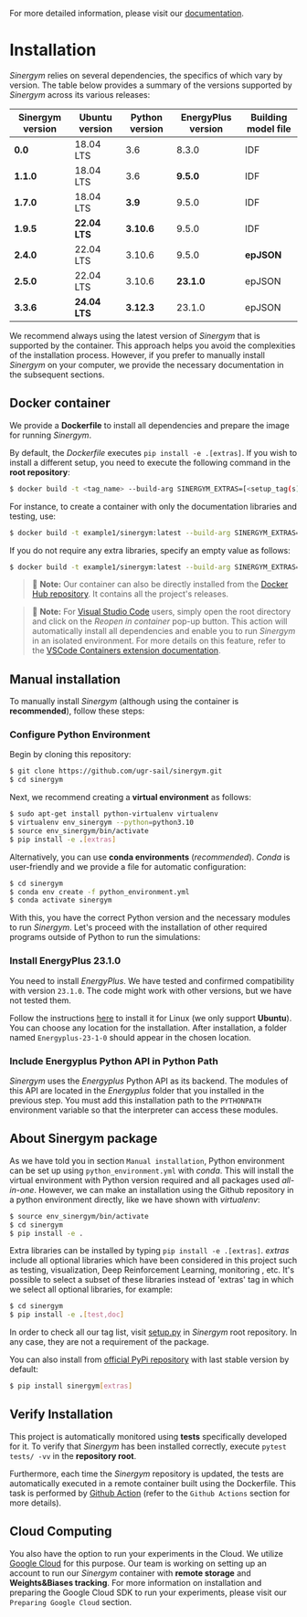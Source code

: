 For more detailed information, please visit our [documentation](https://ugr-sail.github.io/sinergym/compilation/main/index.html).

# Installation

*Sinergym* relies on several dependencies, the specifics of which vary by version. 
The table below provides a summary of the versions supported by *Sinergym* across its various releases:

| **Sinergym version** | **Ubuntu version** | **Python version** | **EnergyPlus version** | **Building model file**   |
|----------------------|--------------------|--------------------|------------------------|---------------------------|
| **0.0**              | 18.04 LTS          | 3.6                | 8.3.0                  | IDF                       |
| **1.1.0**            | 18.04 LTS          | 3.6                | **9.5.0**              | IDF                       |
| **1.7.0**            | 18.04 LTS          | **3.9**            | 9.5.0                  | IDF                       |
| **1.9.5**            | **22.04 LTS**      | **3.10.6**         | 9.5.0                  | IDF                       |
| **2.4.0**            | 22.04 LTS          | 3.10.6             | 9.5.0                  | **epJSON**                |
| **2.5.0**            | 22.04 LTS          | 3.10.6             | **23.1.0**             | epJSON                    |
| **3.3.6**            | **24.04 LTS**      | **3.12.3**         | 23.1.0                 | epJSON                    |

We recommend always using the latest version of *Sinergym* that is supported by the container. 
This approach helps you avoid the complexities of the installation process. However, 
if you prefer to manually install *Sinergym* on your computer, we provide the necessary 
documentation in the subsequent sections.

## Docker container

We provide a **Dockerfile** to install all dependencies and prepare the 
image for running *Sinergym*. 

By default, the *Dockerfile* executes `pip install -e .[extras]`. If you wish 
to install a different setup, you need to execute the following command in the 
**root repository**:

```bash
$ docker build -t <tag_name> --build-arg SINERGYM_EXTRAS=[<setup_tag(s)>] .
```

For instance, to create a container with only the documentation libraries 
and testing, use:

```sh
$ docker build -t example1/sinergym:latest --build-arg SINERGYM_EXTRAS=[doc,test] .
```

If you do not require any extra libraries, specify an empty value as follows:

```sh
$ docker build -t example1/sinergym:latest --build-arg SINERGYM_EXTRAS= . 
```

> :memo: **Note:** Our container can also be directly installed from the [Docker Hub repository](https://hub.docker.com/repository/docker/sailugr/sinergym). It contains all the project's releases.

> :memo: **Note:** For [Visual Studio Code](https://code.visualstudio.com/) users, simply open the root directory and click on the *Reopen in container* pop-up button. This action will automatically install all dependencies and enable you to run *Sinergym* in an isolated environment. For more details on this feature, refer to the [VSCode Containers extension documentation](https://code.visualstudio.com/docs/remote/containers).

## Manual installation

To manually install *Sinergym* (although using the container is **recommended**), 
follow these steps:

### Configure Python Environment

Begin by cloning this repository:

```sh
$ git clone https://github.com/ugr-sail/sinergym.git
$ cd sinergym
```

Next, we recommend creating a **virtual environment** as follows:

```sh
$ sudo apt-get install python-virtualenv virtualenv
$ virtualenv env_sinergym --python=python3.10
$ source env_sinergym/bin/activate
$ pip install -e .[extras]
```

Alternatively, you can use **conda environments** (*recommended*). 
*Conda* is user-friendly and we provide a file for automatic configuration:

```sh
$ cd sinergym
$ conda env create -f python_environment.yml
$ conda activate sinergym
```

With this, you have the correct Python version and the necessary modules to run 
*Sinergym*. Let's proceed with the installation of other required programs 
outside of Python to run the simulations:

### Install EnergyPlus 23.1.0

You need to install *EnergyPlus*. We have tested and confirmed compatibility 
with version `23.1.0`. The code might work with other versions, but we 
have not tested them.

Follow the instructions [here](https://energyplus.net/downloads) to install 
it for Linux (we only support **Ubuntu**). You can choose any location for the 
installation. After installation, a folder named `Energyplus-23-1-0` should 
appear in the chosen location.

### Include Energyplus Python API in Python Path

*Sinergym* uses the *Energyplus* Python API as its backend. The modules of this 
API are located in the *Energyplus* folder that you installed in the previous 
step. You must add this installation path to the `PYTHONPATH` environment 
variable so that the interpreter can access these modules.

## About Sinergym package

As we have told you in section `Manual installation`, Python environment 
can be set up using `python_environment.yml` with *conda*. This will install 
the virtual environment with Python version required and all packages used 
*all-in-one*.
However, we can make an installation using the Github repository in a python 
environment directly, like we have shown with *virtualenv*:

```sh
$ source env_sinergym/bin/activate
$ cd sinergym
$ pip install -e .
```

Extra libraries can be installed by typing `pip install -e .[extras]`.
*extras* include all optional libraries which have been considered in this project such as 
testing, visualization, Deep Reinforcement Learning, monitoring , etc.
It's possible to select a subset of these libraries instead of 'extras' tag in which 
we select all optional libraries, for example:

```sh
$ cd sinergym
$ pip install -e .[test,doc]
```

In order to check all our tag list, visit [setup.py](https://github.com/ugr-sail/sinergym/blob/main/setup.py) 
in *Sinergym* root repository. In any case, they are not a requirement of the package.

You can also install from [official PyPi repository](https://pypi.org/project/sinergym/) 
with last stable version by default:

```sh
$ pip install sinergym[extras]
```

## Verify Installation

This project is automatically monitored using **tests** specifically developed for it. 
To verify that *Sinergym* has been installed correctly, execute `pytest tests/ -vv` 
in the **repository root**.

Furthermore, each time the *Sinergym* repository is updated, the tests are automatically executed in a remote container 
built using the Dockerfile. This task is performed by [Github Action](https://docs.github.com/es/actions/) 
(refer to the `Github Actions` section for more details).

## Cloud Computing

You also have the option to run your experiments in the Cloud. We utilize [Google Cloud](https://cloud.google.com/) 
for this purpose. Our team is working on setting up an account to run our *Sinergym* container 
with **remote storage** and **Weights&Biases tracking**.
For more information on installation and preparing the Google Cloud SDK to run your experiments, 
please visit our `Preparing Google Cloud` section.